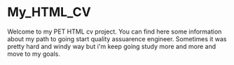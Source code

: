 # My_HTML_CV
Welcome to my PET HTML cv project. You can find here some information about my path to going start quality assuarence engineer. Sometimes it was pretty hard and windy way but i'm keep going study more and more and move to my goals.
